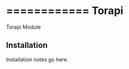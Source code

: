 ============
Torapi
============

Torapi Module

Installation
------------
Installation notes go here.

